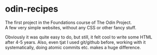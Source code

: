 # odin-recipes
The first project in the Foundations course of The Odin Project.  
A few very simple websites, without any CSS or other fancy stuff.

Obviously it was quite easy to do, but still, it felt cool to write some HTML after 4-5 years. Also, even tjat I used git/github before, working with it systematically, doing atomic commits etc. makes a huge difference.